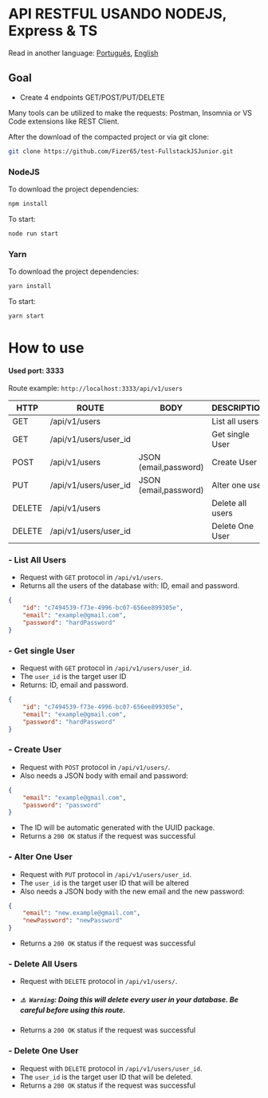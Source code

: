 
# API RESTFUL USANDO NODEJS, Express & TS

Read in another language: [Português](README.md), [English](README.en-US.md)

## Goal
- Create 4 endpoints GET/POST/PUT/DELETE

Many tools can be utilized to make the requests: Postman, Insomnia or VS Code extensions like REST Client.

After the download of the compacted project or via git clone:
```sh
git clone https://github.com/Fizer65/test-FullstackJSJunior.git
```

### NodeJS
To download the project dependencies:
```sh
npm install
```

To start:
```sh
node run start
```
### Yarn

To download the project dependencies:
```sh
yarn install
```

To start:
```sh
yarn start
```

# How to use
#### Used port: 3333
Route example: `http://localhost:3333/api/v1/users` 

|  HTTP  |        	ROUTE          |	         BODY           |	    DESCRIPTION    |
|--------|-------------------------|--------------------------|--------------------|
| GET    |	/api/v1/users          |	              	        |  List all users    | 
| GET    |	/api/v1/users/user_id  |		    	                |  Get single User   |
| POST   |	/api/v1/users          |  JSON (email,password)	  |	 Create User       |
| PUT    |	/api/v1/users/user_id  |  JSON (email,password)   |	 Alter one user    |
| DELETE |	/api/v1/users	         |	                    	  |  Delete all users  |
| DELETE |  /api/v1/users/user_id  |		                 	    |  Delete One User   |

### - List All Users
- Request with `GET` protocol in `/api/v1/users`. 
- Returns all the users of the database with: ID, email and password.
```json
{
	"id": "c7494539-f73e-4996-bc07-656ee899305e",
	"email": "example@gmail.com",
	"password": "hardPassword"
}
```

### - Get single User
- Request with `GET` protocol in `/api/v1/users/user_id`.
- The `user_id` is the target user ID
- Returns: ID, email and password.

```json
{
	"id": "c7494539-f73e-4996-bc07-656ee899305e",
	"email": "example@gmail.com",
	"password": "hardPassword"
}
```

### - Create User
- Request with `POST` protocol in `/api/v1/users/`. 
- Also needs a JSON body with email and password:
```json
{
	"email": "example@gmail.com",
	"password": "password"
}
```

- The ID will be automatic generated with the UUID package.  
- Returns a `200 OK` status if the request was successful

### - Alter One User
- Request with `PUT` protocol in `/api/v1/users/user_id`. 
- The `user_id` is the target user ID that will be altered
- Also needs a JSON body with the new email and the new password:
```json
{
	"email": "new.example@gmail.com",
	"newPassword": "newPassword"
}
```
- Returns a `200 OK` status if the request was successful

### - Delete All Users
- Request with `DELETE` protocol in `/api/v1/users/`. 
- ##### `⚠️ Warning`: Doing this will delete every user in your database. Be careful before using this route.

- Returns a `200 OK` status if the request was successful

### - Delete One User
- Request with `DELETE` protocol in `/api/v1/users/user_id`. 
- The `user_id` is the target user ID that will be deleted.
- Returns a `200 OK` status if the request was successful 

